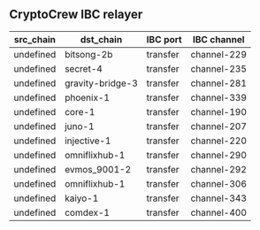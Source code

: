 ## CryptoCrew IBC relayer

| src_chain | dst_chain | IBC port | IBC channel |
| --------------- | --------------- | ------------ | -------------- |
| undefined | bitsong-2b | transfer | channel-229 |
| undefined | secret-4 | transfer | channel-235 |
| undefined | gravity-bridge-3 | transfer | channel-281 |
| undefined | phoenix-1 | transfer | channel-339 |
| undefined | core-1 | transfer | channel-190 |
| undefined | juno-1 | transfer | channel-207 |
| undefined | injective-1 | transfer | channel-220 |
| undefined | omniflixhub-1 | transfer | channel-290 |
| undefined | evmos_9001-2 | transfer | channel-292 |
| undefined | omniflixhub-1 | transfer | channel-306 |
| undefined | kaiyo-1 | transfer | channel-343 |
| undefined | comdex-1 | transfer | channel-400 |